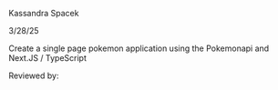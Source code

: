 Kassandra Spacek

3/28/25

Create a single page pokemon application using the Pokemonapi and Next.JS / TypeScript

Reviewed by: 